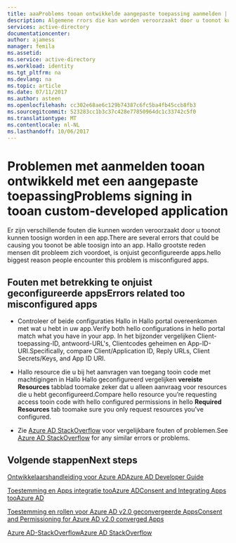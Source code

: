 ```yaml
---
title: aaaProblems tooan ontwikkelde aangepaste toepassing aanmelden | Microsoft Docs
description: Algemene rrors die kan worden veroorzaakt door u toonot kunnen toosign worden in een toepassing die u hebt ontwikkeld met Azure AD
services: active-directory
documentationcenter: 
author: ajamess
manager: femila
ms.assetid: 
ms.service: active-directory
ms.workload: identity
ms.tgt_pltfrm: na
ms.devlang: na
ms.topic: article
ms.date: 07/11/2017
ms.author: asteen
ms.openlocfilehash: cc302e68ae6c129b74387c6fc5ba4fb45ccb8fb3
ms.sourcegitcommit: 523283cc1b3c37c428e77850964dc1c33742c5f0
ms.translationtype: MT
ms.contentlocale: nl-NL
ms.lasthandoff: 10/06/2017
---
```

# <a name="problems-signing-in-tooan-custom-developed-application"></a><span data-ttu-id="a7f65-103">Problemen met aanmelden tooan ontwikkeld met een aangepaste toepassing</span><span class="sxs-lookup"><span data-stu-id="a7f65-103">Problems signing in tooan custom-developed application</span></span>

<span data-ttu-id="a7f65-104">Er zijn verschillende fouten die kunnen worden veroorzaakt door u toonot kunnen toosign worden in een app.</span><span class="sxs-lookup"><span data-stu-id="a7f65-104">There are several errors that could be causing you toonot be able toosign into an app.</span></span> <span data-ttu-id="a7f65-105">Hallo grootste reden mensen dit probleem zich voordoet, is onjuist geconfigureerde apps.</span><span class="sxs-lookup"><span data-stu-id="a7f65-105">hello biggest reason people encounter this problem is misconfigured apps.</span></span>

## <a name="errors-related-too-misconfigured-apps"></a><span data-ttu-id="a7f65-106">Fouten met betrekking te onjuist geconfigureerde apps</span><span class="sxs-lookup"><span data-stu-id="a7f65-106">Errors related too misconfigured apps</span></span>

* <span data-ttu-id="a7f65-107">Controleer of beide configuraties Hallo in Hallo portal overeenkomen met wat u hebt in uw app.</span><span class="sxs-lookup"><span data-stu-id="a7f65-107">Verify both hello configurations in hello portal match what you have in your app.</span></span> <span data-ttu-id="a7f65-108">In het bijzonder vergelijken Client-toepassing-ID, antwoord-URL's, Clientcodes geheimen en App-ID-URI.</span><span class="sxs-lookup"><span data-stu-id="a7f65-108">Specifically, compare Client/Application ID, Reply URLs, Client Secrets/Keys, and App ID URI.</span></span>

* <span data-ttu-id="a7f65-109">Hallo resource die u bij het aanvragen van toegang tooin code met machtigingen in Hallo Hallo geconfigureerd vergelijken **vereiste Resources** tabblad toomake zeker dat u alleen aanvraag voor resources die u hebt geconfigureerd.</span><span class="sxs-lookup"><span data-stu-id="a7f65-109">Compare hello resource you’re requesting access tooin code with hello configured permissions in hello **Required Resources** tab toomake sure you only request resources you’ve configured.</span></span>

* <span data-ttu-id="a7f65-110">Zie [Azure AD StackOverflow](http://stackoverflow.com/questions/tagged/azure-active-directory) voor vergelijkbare fouten of problemen.</span><span class="sxs-lookup"><span data-stu-id="a7f65-110">See [Azure AD StackOverflow](http://stackoverflow.com/questions/tagged/azure-active-directory) for any similar errors or problems.</span></span>

## <a name="next-steps"></a><span data-ttu-id="a7f65-111">Volgende stappen</span><span class="sxs-lookup"><span data-stu-id="a7f65-111">Next steps</span></span>

[<span data-ttu-id="a7f65-112">Ontwikkelaarshandleiding voor Azure AD</span><span class="sxs-lookup"><span data-stu-id="a7f65-112">Azure AD Developer Guide</span></span>](https://docs.microsoft.com/azure/active-directory/develop/active-directory-developers-guide)<br>

[<span data-ttu-id="a7f65-113">Toestemming en Apps integratie tooAzure AD</span><span class="sxs-lookup"><span data-stu-id="a7f65-113">Consent and Integrating Apps tooAzure AD</span></span>](https://docs.microsoft.com/azure/active-directory/develop/active-directory-integrating-applications>)<br>

[<span data-ttu-id="a7f65-114">Toestemming en rollen voor Azure AD v2.0 geconvergeerde Apps</span><span class="sxs-lookup"><span data-stu-id="a7f65-114">Consent and Permissioning for Azure AD v2.0 converged Apps</span></span>](https://docs.microsoft.com/azure/active-directory/develop/active-directory-v2-scopes)<br>

[<span data-ttu-id="a7f65-115">Azure AD-StackOverflow</span><span class="sxs-lookup"><span data-stu-id="a7f65-115">Azure AD StackOverflow</span></span>](http://stackoverflow.com/questions/tagged/azure-active-directory>)
